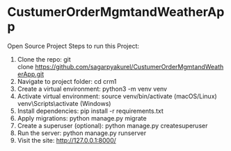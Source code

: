 # CustumerOrderMgmtandWeatherApp
Open Source Project
Steps to run this Project: 
1) Clone the repo:
      git clone https://github.com/sagarpyakurel/CustumerOrderMgmtandWeatherApp.git
2) Navigate to project folder:
      cd crm1
3) Create a virtual environment:
      python3 -m venv venv
4) Activate virtual environment:
      source venv/bin/activate (macOS/Linux)
      venv\Scripts\activate (Windows)
5) Install dependencies:
      pip install -r requirements.txt
6) Apply migrations:
      python manage.py migrate
7) Create a superuser (optional):
      python manage.py createsuperuser
8) Run the server:
      python manage.py runserver
9) Visit the site:
      http://127.0.0.1:8000/
